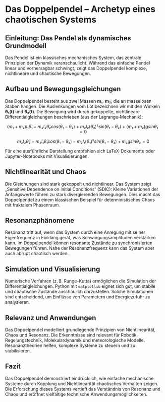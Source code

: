 # Das Doppelpendel – Archetyp eines chaotischen Systems

## Einleitung: Das Pendel als dynamisches Grundmodell

Das Pendel ist ein klassisches mechanisches System, das zentrale Prinzipien der Dynamik veranschaulicht. Während das einfache Pendel linear und vorhersagbar schwingt, zeigt das Doppelpendel komplexe, nichtlineare und chaotische Bewegungen.

## Aufbau und Bewegungsgleichungen

Das Doppelpendel besteht aus zwei Massen **m₁**, **m₂**, die an masselosen Stäben hängen. Die Auslenkungen vom Lot bezeichnen wir mit den Winkeln **θ₁(t)** und **θ₂(t)**. Die Bewegung wird durch gekoppelte, nichtlineare Differentialgleichungen beschrieben (aus der Lagrange-Mechanik):

$$
(m₁ + m₂) l₁ θ̈₁ + m₂ l₂ θ̈₂ cos(θ₁ − θ₂) + m₂ l₂ (θ̇₂)² sin(θ₁ − θ₂) + (m₁ + m₂) g sin θ₁ = 0
$$

$$
m₂ l₂ θ̈₂ + m₂ l₁ θ̈₁ cos(θ₁ − θ₂) − m₂ l₁ (θ̇₁)² sin(θ₁ − θ₂) + m₂ g sin θ₂ = 0
$$

Für eine ausführliche Darstellung empfehlen sich LaTeX-Dokumente oder Jupyter-Notebooks mit Visualisierungen.

## Nichtlinearität und Chaos

Die Gleichungen sind stark gekoppelt und nichtlinear. Das System zeigt „Sensitive Dependence on Initial Conditions“ (SDIC): Kleine Variationen der Anfangswerte führen zu stark divergierenden Bewegungen. Dies macht das Doppelpendel zu einem klassischen Beispiel für deterministisches Chaos mit fraktalem Phasenraum.

## Resonanzphänomene

Resonanz tritt auf, wenn das System durch eine Anregung mit seiner Eigenfrequenz in Einklang gerät, was Schwingungsamplituden verstärken kann. Im Doppelpendel können resonante Zustände zu synchronisierten Bewegungen führen. Nahe der Resonanzfrequenz kann das System aber auch abrupt chaotisch werden.

## Simulation und Visualisierung

Numerische Verfahren (z. B. Runge-Kutta) ermöglichen die Simulation der Differentialgleichungen. Python mit `matplotlib` eignet sich gut, um stabile und chaotische Zustände anschaulich darzustellen. Solche Simulationen sind entscheidend, um Einflüsse von Parametern und Energiezufuhr zu analysieren.

## Relevanz und Anwendungen

Das Doppelpendel modelliert grundlegende Prinzipien von Nichtlinearität, Chaos und Resonanz. Die Erkenntnisse sind relevant für Robotik, Regelungstechnik, Molekulardynamik und meteorologische Modelle. Resonanztheorien helfen, komplexe Systeme zu steuern und zu stabilisieren.

## Fazit

Das Doppelpendel demonstriert eindrücklich, wie einfache mechanische Systeme durch Kopplung und Nichtlinearität chaotisches Verhalten zeigen. Die Erforschung dieses Systems vertieft das Verständnis von Resonanz und Chaos und eröffnet vielfältige technische Anwendungsmöglichkeiten.

